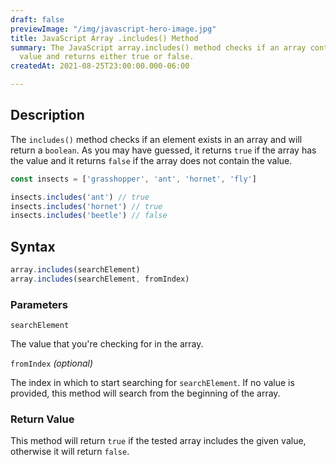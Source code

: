```yaml
---
draft: false
previewImage: "/img/javascript-hero-image.jpg"
title: JavaScript Array .includes() Method
summary: The JavaScript array.includes() method checks if an array contains a given
  value and returns either true or false.
createdAt: 2021-08-25T23:00:00.000-06:00

---
```

## Description

The `includes()` method checks if an element exists in an array and will return a `boolean`. As you may have guessed, it returns `true` if the array has the value and it returns `false` if the array does not contain the value.

```js
const insects = ['grasshopper', 'ant', 'hornet', 'fly']

insects.includes('ant') // true
insects.includes('hornet') // true
insects.includes('beetle') // false
```

## Syntax

```js
array.includes(searchElement)
array.includes(searchElement, fromIndex)
```

### Parameters

`searchElement`

The value that you're checking for in the array.

`fromIndex` _(optional)_

The index in which to start searching for `searchElement`. If no value is provided, this method will search from the beginning of the array.

### Return Value

This method will return `true` if the tested array includes the given value, otherwise it will return `false`.